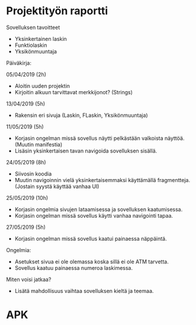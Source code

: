 # Projektityön raportti
  
Sovelluksen tavoitteet
* Yksinkertainen laskin
* Funktiolaskin
* Yksikönmuuntaja
    
Päiväkirja:
  
05/04/2019 (2h)
* Aloitin uuden projektin
* Kirjoitin alkuun tarvittavat merkkijonot? (Strings)

13/04/2019 (5h)
* Rakensin eri sivuja (Laskin, FLaskin, Yksikönmuuntaja)

11/05/2019 (5h)
* Korjasin ongelman missä sovellus näytti pelkästään valkoista näyttöä. (Muutin manifestia)
* Lisäsin yksinkertaisen tavan navigoida sovelluksen sisällä.

24/05/2019 (8h)
* Siivosin koodia
* Muutin navigoinnin vielä yksinkertaisemmaksi käyttämällä fragmentteja. (Jostain syystä käyttää vanhaa UI)

25/05/2019 (10h)
* Korjasin ongelmia sivujen lataamisessa ja sovelluksen kaatumisessa.
* Korjasin ongelman missä sovellus käytti vanhaa navigointi tapaa.

27/05/2019 (5h)
* Korjasin ongelman missä sovellus kaatui painaessa näppäintä.

Ongelmia:
* Asetukset sivua ei ole olemassa koska sillä ei ole ATM tarvetta.
* Sovellus kaatuu painaessa numeroa laskimessa.

Miten voisi jatkaa?
* Lisätä mahdollisuus vaihtaa sovelluksen kieltä ja teemaa.

# APK

